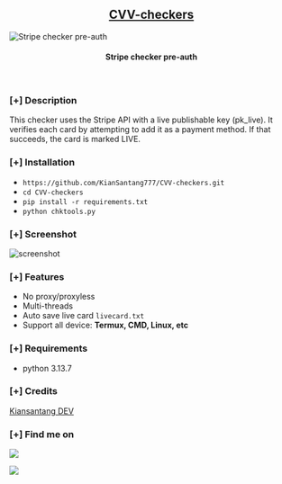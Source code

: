 <h2 align="center"><u>CVV-checkers</u></h2>

![Stripe checker pre-auth](https://raw.githubusercontent.com/KianSantang777/CVV-checkers/refs/heads/main/2.png)
<h4 align="center"> Stripe checker pre-auth </h4>

<p align="center">
<br>
</p>

### [+] Description
This checker uses the Stripe API with a live publishable key (pk_live). It verifies each card by attempting to add it as a payment method. If that succeeds, the card is marked LIVE.

### [+] Installation
 - ``https://github.com/KianSantang777/CVV-checkers.git``
 - ``cd CVV-checkers``
 - ``pip install -r requirements.txt``
 - ``python chktools.py``

### [+] Screenshot
![screenshot](https://raw.githubusercontent.com/KianSantang777/CVV-checkers/refs/heads/main/1.png)

### [+] Features
 -  No proxy/proxyless
 -  Multi-threads
 - Auto save live card ```livecard.txt``` 
 - Support all device: **Termux, CMD, Linux, etc**

### [+] Requirements
- python 3.13.7

### [+] Credits 
<a href="https://github.com/KianSantang777/CVV-checkers">Kiansantang DEV</a>

### [+] Find me on 
<a href="mailto:berandalan.cyber@outlook.com" target="_blank"><img src="https://img.shields.io/badge/Email-berandalan.cyber@outlook.com-blue?style=for-the-badge&logo=gmail"></a>

<a href="https://m.me/https://t.me/xqndrs66" target="_blank"><img src="https://img.shields.io/badge/Messenger-https://t.me/xqndrs66-blue?style=for-the-badge&logo=telegram"></a>

